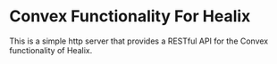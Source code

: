 # Convex Functionality For Healix
This is a simple http server that provides a RESTful API for the Convex functionality of Healix.
